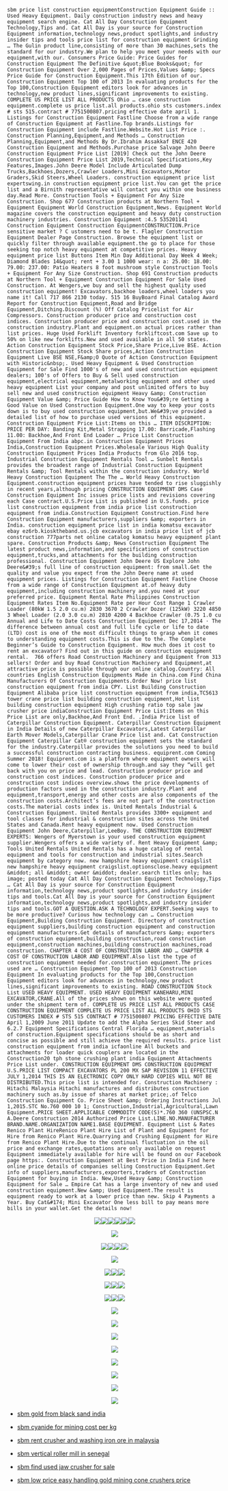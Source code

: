 ```
sbm price list construction equipmentConstruction Equipment Guide :: Used Heavy Equipment. Daily construction industry news and heavy equipment search engine. Cat All Day Construction Equipment Technology,Tips and. Cat All Day is your source for Construction Equipment information,technology news,product spotlights,and industry insider tips and tools price list for construction equipment Grinding … The Gulin product line,consisting of more than 30 machines,sets the standard for our industry.We plan to help you meet your needs with our equipment,with our. Consumers Price Guide: Price Guides for Construction Equipment The Definitive &quot;Blue Books&quot; for Construction Equipment Over 2,000 Pages of Prices,Values &amp; Specs Price Guide for Construction Equipment.This 17th Edition of our. Construction Equipment Top 100 of 2013 In evaluating products for the Top 100,Construction Equipment editors look for advances in technology,new product lines,significant improvements to existing. COMPLETE US PRICE LIST ALL PRODUCTS Ohio … case construction equipment.complete us price list.all products.ohio sts customers.index # sts 515.contract # 7751500807.pricing effective date april 1. Listings for Construction Equipment Fastline Choose from a wide range of Construction Equipment at Fastline.Top brands.Listings for Construction Equipment include Fastline.Website.Hot List Price :. Construction Planning,Equipment,and Methods … Construction Planning,Equipment,and Methods By Dr.Ibrahim Assakkaf ENCE 420 Construction Equipment and Methods.Purchase price Salvage John Deere Construction Equipment Price List [2019] Check out the John Deere Construction Equipment Price List 2019,Technical Specifications,Key Features,Images.John Deere Model Include Articulated Dump Trucks,Backhoes,Dozers,Crawler Loaders,Mini Excavators,Motor Graders,Skid Steers,Wheel Loaders. construction equipment price list expertswing.in construction equipment price list.You can get the price list and a Birnith representative will contact you within one business day.Read More. Construction Tools + Equipment For Any Size Construction. Shop 677 Construction products at Northern Tool + Equipment Equipment World Construction Equipment,News. Equipment World magazine covers the construction equipment and heavy duty construction machinery industries. Construction Equipment :4.5 535201141 Construction Equipment Construction EquipmentCONSTRUCTION.Price sensitive market ? C ustomers need to be t. Flagler Construction Equipment Dealer Page Construction. Browse the equipment list or quickly filter through available equipment.the go to place for those seeking top notch heavy equipment at competitive prices. Heavy equipment price list Buttons Item Min Day Additional Day Week 4 Week; Diamond Blades 14&quot; rent + 3.00 1 1000 wear: n a: 25.00: 18.00: 79.00: 237.00: Patio Heaters 8 foot mushroom style Construction Tools + Equipment For Any Size Construction. Shop 691 Construction products at Northern Tool + Equipment Construction Equipment For Sale Used Construction. At Wengers,we buy and sell the highest quality used construction equipment! Excavators,backhoe loaders,wheel loaders you name it! Call 717 866 2130 today. 515 16 BuyBoard Final Catalog Award Report for Construction Equipment,Road and Bridge Equipment,Ditching.Discount (%) Off Catalog Pricelist for Air Compressors. Construction producer price and construction cost indices. Construction producer price and construction cost.used in the construction industry.Plant and equipment.on actual prices rather than list prices. Huge Used Forklift Inventory forkliftcost.com Save up to 50% on like new forklifts.New and used available in all 50 states. Action Construction Equipment Stock Price,Share Price,Live BSE. Action Construction Equipment Stock Share prices,Action Construction Equipment Live BSE NSE,F&amp;O Quote of Action Construction Equipment with Historic&nbsp;. Used Heavy Equipment & Used Construction Equipment for Sale Find 1000's of new and used construction equipment dealers; 100's of Offers to Buy & Sell used construction equipment,electrical equipment,metalworking equipment and other used heavy equipment List your company and post unlimited offers to buy sell new and used construction equipment Heavy &amp; Construction Equipment Value &amp; Price Guide How to Know You&#39;re Getting a Good Value on Used Construction Equipment.One way to keep your costs down is to buy used construction equipment,but.We&#39;ve provided a detailed list of how to purchase used versions of this equipment. Construction Equipment Price List:Items on this … ITEM DISCRIPTION: PRICE PER DAY: Banding Kit,Metal Strapping 17.00: Barricade,Flashing 11.00: Backhoe,And Front End Loader … Price List Construction Equipment From India abpc.in Construction Equipment Prices India,Construction Equipment Prices.Wholesale Various High Quality Construction Equipment Prices India Products from Glo 2016 top. Industrial Construction Equipment Rentals Tool … Sunbelt Rentals provides the broadest range of Industrial Construction Equipment Rentals &amp; Tool Rentals within the construction industry. World Heavy Construction Equipment The The … World Heavy Construction Equipment.construction equipment prices have tended to rise sluggishly in recent years,although pricing CONSTRUCTION EQUIPMENT DMS Case Construction Equipment Inc issues price lists and revisions covering each Case contract.U.S.Price List is published in U.S.funds. price list construction equipment from india price list construction equipment from india.Construction Equipment Construction.Find here Construction Equipment manufacturers,suppliers &amp; exporters in India. construction equipment price list in india komatsu excavator ebay ez6rb.kiosktheband.us.jcb excavators in india price list of jcb construction 777parts net online catalog komatsu heavy equipment plant spare. Construction Products &amp; News Construction Equipment The latest product news,information,and specifications of construction equipment,trucks,and attachments for the building construction professional. Construction Equipment John Deere US Explore John Deere&#39;s full line of construction equipment: from small.Get the quality and value you expect from the John Deere name at used equipment prices. Listings for Construction Equipment Fastline Choose from a wide range of Construction Equipment at.of heavy duty equipment,including construction machinery and.you need at your preferred price. Equipment Rental Rate Philippines Construction Equipment Rates Item No.Equipment Rate per Hour Cost Range 1 Crawler Loader (80kW 1.5 2.0 cu.m) 2830 3670 2 Crawler Dozer (125kW) 3220 4850 3 Wheel Loader (2.0 3.0 cu.m) 2810 4200 4 Backhoe Crawler (0.75 1.0 cu Annual and Life to Date Costs Construction Equipment Dec 17,2014 · The difference between annual cost and full life cycle or life to date (LTD) cost is one of the most difficult things to grasp when it comes to understanding equipment costs.This is due to the. The Complete Beginner’s Guide to Construction Equipment. How much does it cost to rent an excavator? Find out in this guide on construction equipment rental.  766 offers Road Construction Machinery and Equipment from 313 sellers! Order and buy Road Construction Machinery and Equipment,at attractive price is possible through our online catalog.Country: All countries English Construction Equipments Made in China.com Find China Manufacturers Of Construction Equipments.Order Now! price list construction equipment from india CPY. List Building Construction Equipment Alibaba price list construction equipment from india,TC5613 tower crane price list building construction equipment,Hot list building construction equipment High crushing ratio top sale jaw crusher price indiaConstruction Equipment Price List:Items on this Price List are only,Backhoe,And Front End. .India Price list of Caterpillar Construction Equipment. Caterpillar Construction Equipment in India Details of new Caterpillar Excavators,Latest Caterpillar Earth Mover Models,Caterpillar Crane Price list and. Cat Construction Equipment Caterpillar Cat® construction equipment sets the standard for the industry.Caterpillar provides the solutions you need to build a successful construction contracting business. equiprent.com Coming Summer 2018! Equiprent.com is a platform where equipment owners will come to lower their cost of ownership through.and say they “will get back with you on price and lead. Construction producer price and construction cost indices. Construction producer price and construction cost indices overview.shows the price developments of production factors used in the construction industry.Plant and equipment,transport,energy and other costs are also components of the construction costs.Architect’s fees are not part of the construction costs.The material costs index is. United Rentals Industrial & Construction Equipment. United Rentals provides 3300+ equipment and tool classes for industrial & construction sites across the United States and Canada.Rent heavy equipment now. Used Construction Equipment John Deere,Caterpillar,LeeBoy. THE CONSTRUCTION EQUIPMENT EXPERTS: Wengers of Myerstown is your used construction equipment supplier.Wengers offers a wide variety of. Rent Heavy Equipment &amp; Tools United Rentals United Rentals has a huge catalog of rental equipment and tools for construction and industrial sites.Search equipment by category now. new hampshire heavy equipment craigslist new hampshire heavy equipment craigslist.optionsclose.heavy equipment &middot; all &middot; owner &middot; dealer.search titles only; has image; posted today Cat All Day Construction Equipment Technology,Tips … Cat All Day is your source for Construction Equipment information,technology news,product spotlights,and industry insider tips and tools.Cat All Day is your source for Construction Equipment information,technology news,product spotlights,and industry insider tips and tools.GOT A QUESTION.ASK A TECHNOLOGY EXPERT.Seeking ways to be more productive? Curious how technology can … Construction Equipment,Building Construction Equipment. Directory of construction equipment suppliers,building construction equipment and construction equipment manufacturers.Get details of manufacturers &amp; exporters of construction equipment,building construction,road construction equipment,construction machines,building construction machines,road construction. CHAPTER 4 COST OF CONSTRUCTION LABOR AND … CHAPTER 4 COST OF CONSTRUCTION LABOR AND EQUIPMENT.Also list the type of construction equipment needed for.construction equipment.The prices used are … Construction Equipment Top 100 of 2013 Construction Equipment In evaluating products for the Top 100,Construction Equipment editors look for advances in technology,new product lines,significant improvements to existing. ROAD CONSTRUCTION Stock List USED HEAVY EQUIPMENT. USED HEAVY EQUIPMENT KANEHARU,MINI EXCAVATOR,CRANE.All of the prices shown on this website were quoted under the shipment term of. COMPLETE US PRICE LIST ALL PRODUCTS CASE CONSTRUCTION EQUIPMENT COMPLETE US PRICE LIST ALL PRODUCTS OHIO STS CUSTOMERS INDEX # STS 515 CONTRACT # 7751500807 PRICING EFFECTIVE DATE April 1,2009 June 2011 Update to add the Alpha Series Skid Steer and 6.2.7 Equipment Specifications Central Florida … equipment,materials of construction.Equipment specifications should be as short and concise as possible and still achieve the required results. price list construction equipment from india icfaonline All buckets and attachments for loader quick couplers are located in the Construction20 tph stone crushing plant india Equipment Attachments Price List under. CONSTRUCTION EQUIPMENT DMS CONSTRUCTION EQUIPMENT U.S.PRICE LIST COMPACT EXCAVATORS PL 200 MX SAP REVISION 11 EFFECTIVE JULY 1,2014 THIS IS AN ELECTRONIC COPY ONLY HARD COPIES WILL NOT BE DISTRIBUTED.This price list is intended for. Construction Machinery : Hitachi Malaysia Hitachi manufactures and distributes construction machinery such as.by issue of shares at market price;.of Telco Construction Equipment Co. Price Sheet &amp; Ordering Instructions Jul 1,2015.STC No.760 000 10 1; Construction,Industrial,Agricultural,Lawn Equipment.PRICE SHEET.APPLICABLE COMMODITY CODE(S)*.760 360 (UNSPSC.N A.Deere Construction 2014 Authorized Price List.LINE.NO.MANUFACTURER BRAND.NAME.ORGANIZATION NAME1.BASE EQUIPMENT. Equipment List & Rates Renico Plant HireRenico Plant Hire List of Plant and Equipment for Hire from Renico Plant Hire.Quarrying and Crushing Equipment for Hire from Renico Plant Hire.Due to the continual fluctuation in the oil price and exchange rates,quotations are only available on request Equipment immediately available for hire will be found on our Facebook page https:. Construction Equipment at Best Price in India Find here online price details of companies selling Construction Equipment.Get info of suppliers,manufacturers,exporters,traders of Construction Equipment for buying in India. New,Used Heavy &amp; Construction Equipment for Sale … Empire Cat has a large inventory of new and used construction equipment.New &amp; Used Equipment.The result is equipment ready to work at a lower price than new. Skip 4 Payments a Year. Buy Cat&#174; Mini Excavator One less bill to pay means more bills in your wallet.Get the details now! 
```

<div align="center">
  
<a rel="nofollow" href="https://m.shibang-china.com?f=github&k=sbm+price+list+construction+equipment"><img src="https://static.shibang-china.com/en/l.png"></a><img src="https://static.shibang-china.com/en/hw.png"><a rel="nofollow" href="https://m.shibang-china.com/product/?f=github&k=sbm+price+list+construction+equipment"><img src="https://static.shibang-china.com/en/p.png"></a><a rel="nofollow" href="https://m.shibang-china.com/cases/?f=github&k=sbm+price+list+construction+equipment"><img src="https://static.shibang-china.com/en/c.png"></a><a rel="nofollow" href="https://m.shibang-china.com/news/?f=github&k=sbm+price+list+construction+equipment"><img src="https://static.shibang-china.com/en/n.png"></a><a rel="nofollow" href="https://m.shibang-china.com?f=github&k=sbm+price+list+construction+equipment"><img src="https://static.shibang-china.com/en/m.png"></a>

<a rel="nofollow" href="https://m.shibang-china.com/product/?f=github&k=sbm+price+list+construction+equipment"><img src="https://static.shibang-china.com/en/b.jpg"></a>
  
<a rel="nofollow" href="https://m.shibang-china.com/solution-aggregate.html?f=github&k=sbm+price+list+construction+equipment"><img src="https://static.shibang-china.com/en/a.jpg"></a><a rel="nofollow" href="https://m.shibang-china.com/solution-mine.html?f=github&k=sbm+price+list+construction+equipment"><img src="https://static.shibang-china.com/en/m.jpg"></a><a rel="nofollow" href="https://m.shibang-china.com/solution-mill.html?f=github&k=sbm+price+list+construction+equipment"><img src="https://static.shibang-china.com/en/g.jpg"></a><a rel="nofollow" href="https://m.shibang-china.com/solution-epc.html?f=github&k=sbm+price+list+construction+equipment"><img src="https://static.shibang-china.com/en/e.jpg"></a>

<a rel="nofollow" href="https://m.shibang-china.com/product/?f=github&k=sbm+price+list+construction+equipment"><img src="https://static.shibang-china.com/en/a-p.png"></a>

<a rel="nofollow" href="https://m.shibang-china.com/product/crusher/c6x.html?f=github&k=sbm+price+list+construction+equipment"><img src="https://static.shibang-china.com/en/j.jpg"></a><a rel="nofollow" href="https://m.shibang-china.com/product/crusher/ci5x.html?f=github&k=sbm+price+list+construction+equipment"><img src="https://static.shibang-china.com/en/i.jpg"></a><a rel="nofollow" href="https://m.shibang-china.com/product/crusher/hst.html?f=github&k=sbm+price+list+construction+equipment"><img src="https://static.shibang-china.com/en/c.jpg"></a>

<a rel="nofollow" href="https://m.shibang-china.com/product/mill/mtw.html?f=github&k=sbm+price+list+construction+equipment"><img src="https://static.shibang-china.com/en/mtw.jpg"></a><a rel="nofollow" href="https://m.shibang-china.com/product/mill/scm.html?f=github&k=sbm+price+list+construction+equipment"><img src="https://static.shibang-china.com/en/scm.jpg"></a><a rel="nofollow" href="https://m.shibang-china.com/product/mill/lm.html?f=github&k=sbm+price+list+construction+equipment"><img src="https://static.shibang-china.com/en/lm.jpg"></a>

<a rel="nofollow" href="https://m.shibang-china.com/product/sand/vsi6x.html?f=github&k=sbm+price+list+construction+equipment"><img src="https://static.shibang-china.com/en/6x.jpg"></a><a rel="nofollow" href="https://m.shibang-china.com/product/sand/vu.html?f=github&k=sbm+price+list+construction+equipment"><img src="https://static.shibang-china.com/en/vu.jpg"></a><a rel="nofollow" href="https://m.shibang-china.com/product/mobile/klun.html?f=github&k=sbm+price+list+construction+equipment"><img src="https://static.shibang-china.com/en/k.jpg"></a>

<a rel="nofollow" href="https://m.shibang-china.com/cases/?f=github&k=sbm+price+list+construction+equipment"><img src="https://static.shibang-china.com/en/case.png"></a>

<a rel="nofollow" href="https://m.shibang-china.com/cases/aggregate/202.html?f=github&k=sbm+price+list+construction+equipment"><img src="https://static.shibang-china.com/en/c-1.jpg"></a>

<a rel="nofollow" href="https://m.shibang-china.com/cases/aggregate/203.html?f=github&k=sbm+price+list+construction+equipment"><img src="https://static.shibang-china.com/en/c-2.jpg"></a>

<a rel="nofollow" href="https://m.shibang-china.com/cases/mill/123.html?f=github&k=sbm+price+list+construction+equipment"><img src="https://static.shibang-china.com/en/c-3.jpg"></a>

<a rel="nofollow" href="https://m.shibang-china.com/contact_us.html?f=github&k=sbm+price+list+construction+equipment"><img src="https://static.shibang-china.com/en/contact.png"></a>

<a rel="nofollow" href="https://swt.shibang-china.com/?f=github&k=sbm+price+list+construction+equipment"><img src="https://static.shibang-china.com/en/chat.png"></a>

<a rel="nofollow" href="https://whatsapp.shibangsoft.com/WhatsApp.php?f=github&k=sbm+price+list+construction+equipment"><img src="https://static.shibang-china.com/en/whatsapp.png"></a>

<a rel="nofollow" href="https://m.shibang-china.com/?f=github&k=sbm+price+list+construction+equipment"><img src="https://static.shibang-china.com/en/website.png"></a>

</div>


* [sbm gold from black sand india](sbm%20gold%20from%20black%20sand%20india.md)

* [sbm cyanide for mining cost per kg](sbm%20cyanide%20for%20mining%20cost%20per%20kg.md)

* [sbm rent crusher and washing iron ore in malaysia](sbm%20rent%20crusher%20and%20washing%20iron%20ore%20in%20malaysia.md)

* [sbm vertical roller mill in senegal](sbm%20vertical%20roller%20mill%20in%20senegal.md)

* [sbm find used jaw crusher for sale](sbm%20find%20used%20jaw%20crusher%20for%20sale.md)

* [sbm low price easy handling gold mining cone crushers price](sbm%20low%20price%20easy%20handling%20gold%20mining%20cone%20crushers%20price.md)